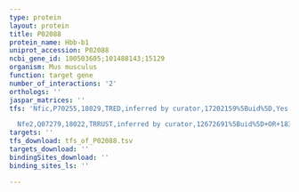 ```yaml
---
type: protein
layout: protein
title: P02088
protein_name: Hbb-b1
uniprot_accession: P02088
ncbi_gene_id: 100503605;101488143;15129
organism: Mus musculus
function: target gene
number_of_interactions: '2'
orthologs: ''
jaspar_matrices: ''
tfs: 'Nfic,P70255,18029,TRED,inferred by curator,17202159%5Buid%5D,Yes

  Nfe2,Q07279,18022,TRRUST,inferred by curator,12672691%5Buid%5D+OR+18308612%5Buid%5D+OR+29087512%5Buid%5D+OR+17428799%5Buid%5D,Yes'
targets: ''
tfs_download: tfs_of_P02088.tsv
targets_download: ''
bindingSites_download: ''
binding_sites_ls: ''

---
```

